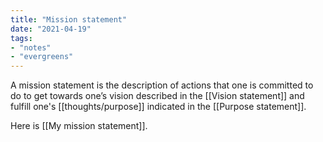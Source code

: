 ```yaml
---
title: "Mission statement"
date: "2021-04-19"
tags:
- "notes"
- "evergreens"
---
```


A mission statement is the description of actions that one is committed to do to get towards one’s vision described in the [[Vision statement]] and fulfill one's [[thoughts/purpose]] indicated in the [[Purpose statement]].

Here is [[My mission statement]].

